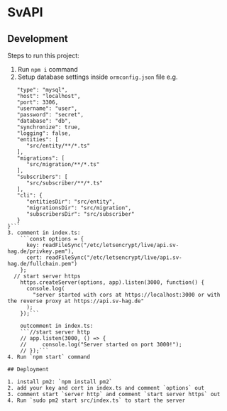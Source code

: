 # SvAPI

## Development

Steps to run this project:

1. Run `npm i` command
2. Setup database settings inside `ormconfig.json` file
e.g.
```{
   "type": "mysql",
   "host": "localhost",
   "port": 3306,
   "username": "user",
   "password": "secret",
   "database": "db",
   "synchronize": true,
   "logging": false,
   "entities": [
      "src/entity/**/*.ts"
   ],
   "migrations": [
      "src/migration/**/*.ts"
   ],
   "subscribers": [
      "src/subscriber/**/*.ts"
   ],
   "cli": {
      "entitiesDir": "src/entity",
      "migrationsDir": "src/migration",
      "subscribersDir": "src/subscriber"
   }
}```
3. comment in index.ts:
    ```const options = {
      key: readFileSync("/etc/letsencrypt/live/api.sv-hag.de/privkey.pem"),
      cert: readFileSync("/etc/letsencrypt/live/api.sv-hag.de/fullchain.pem")
    };
  // start server https
    https.createServer(options, app).listen(3000, function() {
      console.log(
        "server started with cors at https://localhost:3000 or with the reverse proxy at https://api.sv-hag.de"
      );
    });```

    outcomment in index.ts:
    ```//start server http
    // app.listen(3000, () => {
    //     console.log("Server started on port 3000!");
    // });```
4. Run `npm start` command

## Deployment

1. install pm2: `npm install pm2`
2. add your key and cert in index.ts and comment `options` out
3. comment start `server http` and comment `start server https` out
4. Run `sudo pm2 start src/index.ts` to start the server



